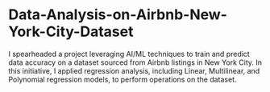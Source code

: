 # Data-Analysis-on-Airbnb-New-York-City-Dataset
I spearheaded a project leveraging AI/ML techniques to train and predict data accuracy on a dataset sourced from Airbnb listings  in New York City. In this initiative, I applied regression analysis, including Linear, Multilinear, and Polynomial regression  models, to perform operations on the dataset.  

